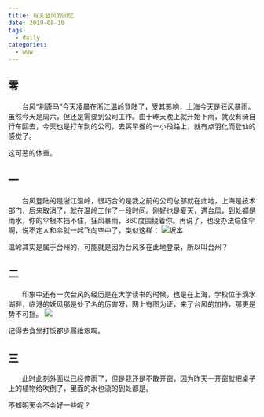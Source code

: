 ```yaml
---
title: 有关台风的回忆
date: 2019-08-10
tags:
  - daily
categories:
  - wuw
---
```


## 零
&emsp;&emsp;台风“利奇马”今天凌晨在浙江温岭登陆了，受其影响，上海今天是狂风暴雨。虽然今天是周六，但还是需要到公司工作。由于昨天晚上就开始下雨，就没有骑自行车回去，今天也是打车到的公司，去买早餐的一小段路上，就有点羽化而登仙的感觉了。

这可恶的体重。
## 一
&emsp;&emsp;台风登陆的是浙江温岭，很巧合的是我之前的公司总部就在此地，上海是技术部门，后来取消了，就在温岭工作了一段时间。刚好也是夏天，遇台风，到处都是雨水，你的伞根本挡不住，狂风暴雨，360度围绕着你。再说了，也没办法稳住伞啊，说不定人和伞就一起飞向空中了，类似这样：
![坂本](https://cdn.nlark.com/yuque/0/2019/png/375439/1565420822187-assets/web-upload/088f8062-1ce5-4279-8e76-3c87daa8d624.png)

温岭其实是属于台州的，可能就是因为台风多在此地登录，所以叫台州？

## 二
&emsp;&emsp;印象中还有一次台风的经历是在大学读书的时候，也是在上海，学校位于滴水湖畔，临港的妖风那是处了名的厉害呀，网上有图为证，来了台风的加持，那更是势不可挡。
![](https://cdn.nlark.com/yuque/0/2019/png/375439/1565421566286-assets/web-upload/730d4dbe-e201-489c-a828-17266d3de09b.png)

记得去食堂打饭都步履维艰啊。
 
 ## 三
 &emsp;&emsp;此时此刻外面以已经停雨了，但是我还是不敢开窗，因为昨天一开窗就把桌子上的植物给吹倒了，里面的水也流的到处都是。

 不知明天会不会好一些呢？